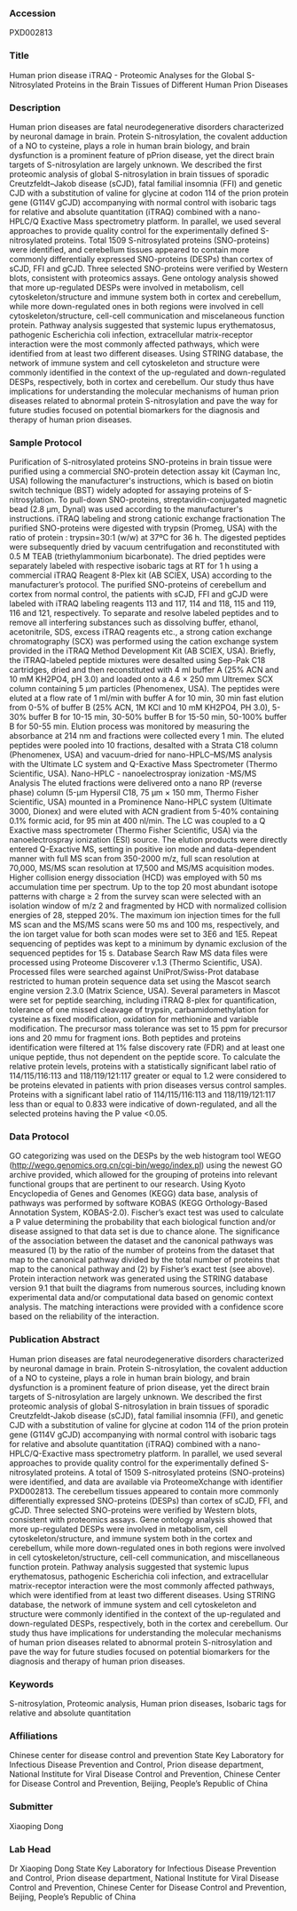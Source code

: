 ### Accession
PXD002813

### Title
Human prion disease iTRAQ -  Proteomic Analyses for the Global S-Nitrosylated Proteins in the Brain Tissues of Different Human Prion Diseases

### Description
Human prion diseases are fatal neurodegenerative disorders characterized by neuronal damage in brain. Protein S-nitrosylation, the covalent adduction of a NO to cysteine, plays a role in human brain biology, and brain dysfunction is a prominent feature of pPrion disease, yet the direct brain targets of S-nitrosylation are largely unknown. We described the first proteomic analysis of global S-nitrosylation in brain tissues of sporadic Creutzfeldt–Jakob disease (sCJD), fatal familial insomnia (FFI) and genetic CJD with a substitution of valine for glycine at codon 114 of the prion protein gene (G114V gCJD) accompanying with normal control with isobaric tags for relative and absolute quantitation (iTRAQ) combined with a nano-HPLC/Q Exactive Mass spectrometry platform. In parallel, we used several approaches to provide quality control for the experimentally defined S-nitrosylated proteins. Total 1509 S-nitrosylated proteins (SNO-proteins) were identified, and cerebellum tissues appeared to contain more commonly differentially expressed SNO-proteins (DESPs) than cortex of sCJD, FFI and gCJD. Three selected SNO-proteins were verified by Western blots, consistent with proteomics assays. Gene ontology analysis showed that more up-regulated DESPs were involved in metabolism, cell cytoskeleton/structure and immune system both in cortex and cerebellum, while more down-regulated ones in both regions were involved in cell cytoskeleton/structure, cell-cell communication and miscelaneous function protein. Pathway analysis suggested that systemic lupus erythematosus, pathogenic Escherichia coli infection, extracellular matrix-receptor interaction were the most commonly affected pathways, which were identified from at least two different diseases. Using STRING database, the network of immune system and cell cytoskeleton and structure were commonly identified in the context of the up-regulated and down-regulated DESPs, respectively, both in cortex and cerebellum. Our study thus have implications for understanding the molecular mechanisms of human prion diseases related to abnormal protein S-nitrosylation and pave the way for future studies focused on potential biomarkers for the diagnosis and therapy of human prion diseases.

### Sample Protocol
Purification of S-nitrosylated proteins SNO-proteins in brain tissue were purified using a commercial SNO-protein detection assay kit (Cayman Inc, USA) following the manufacturer's instructions, which is based on biotin switch technique (BST) widely adopted for assaying proteins of S-nitrosylation. To pull-down SNO-proteins, streptavidin-conjugated magnetic bead (2.8 μm, Dynal) was used according to the manufacturer's instructions. iTRAQ labeling and strong cationic exchange fractionation The purified SNO-proteins were digested with trypsin (Promeg, USA) with the ratio of protein : trypsin=30:1 (w/w) at 37ºC for 36 h. The digested peptides were subsequently dried by vacuum centrifugation and reconstituted with 0.5 M TEAB (triethylammonium bicarbonate). The dried peptides were separately labeled with respective isobaric tags at RT for 1 h using a commercial iTRAQ Reagent 8-Plex kit (AB SCIEX, USA) according to the manufacturer’s protocol. The purified SNO-proteins of cerebellum and cortex from normal control, the patients with sCJD, FFI and gCJD were labeled with iTRAQ labeling reagents 113 and 117, 114 and 118, 115 and 119, 116 and 121, respectively. To separate and resolve labeled peptides and to remove all interfering substances such as dissolving buffer, ethanol, acetonitrile, SDS, excess iTRAQ reagents etc., a strong cation exchange chromatography (SCX) was performed using the cation exchange system provided in the iTRAQ Method Development Kit (AB SCIEX, USA). Briefly, the iTRAQ-labeled peptide mixtures were desalted using Sep-Pak C18 cartridges, dried and then reconstituted with 4 ml buffer A (25% ACN and 10 mM KH2PO4, pH 3.0) and loaded onto a 4.6 × 250 mm Ultremex SCX column containing 5 μm particles (Phenomenex, USA). The peptides were eluted at a flow rate of 1 ml/min with buffer A for 10 min, 30 min fast elution from 0-5% of buffer B (25% ACN, 1M KCl and 10 mM KH2PO4, PH 3.0), 5-30% buffer B for 10-15 min, 30-50% buffer B for 15-50 min, 50-100% buffer B for 50-55 min. Elution process was monitored by measuring the absorbance at 214 nm and fractions were collected every 1 min. The eluted peptides were pooled into 10 fractions, desalted with a Strata C18 column (Phenomenex, USA) and vacuum-dried for nano-HPLC–MS/MS analysis with the Ultimate LC system and Q-Exactive Mass Spectrometer (Thermo Scientific, USA). Nano-HPLC - nanoelectrospray ionization -MS/MS Analysis The eluted fractions were delivered onto a nano RP (reverse phase) column (5-μm Hypersil C18, 75 μm × 150 mm, Thermo Fisher Scientific, USA) mounted in a Prominence Nano-HPLC system (Ultimate 3000, Dionex) and were eluted with ACN gradient from 5-40% containing 0.1% formic acid, for 95 min at 400 nl/min. The LC was coupled to a Q Exactive mass spectrometer (Thermo Fisher Scientific, USA) via the nanoelectrospray ionization (ESI) source. The elution products were directly entered Q-Exactive MS, setting in positive ion mode and data-dependent manner with full MS scan from 350-2000 m/z, full scan resolution at 70,000, MS/MS scan resolution at 17,500 and MS/MS acquisition modes. Higher collision energy dissociation (HCD) was employed with 50 ms accumulation time per spectrum. Up to the top 20 most abundant isotope patterns with charge ≥ 2 from the survey scan were selected with an isolation window of m/z 2 and fragmented by HCD with normalized collision energies of 28, stepped 20%. The maximum ion injection times for the full MS scan and the MS/MS scans were 50 ms and 100 ms, respectively, and the ion target value for both scan modes were set to 3E6 and 1E5. Repeat sequencing of peptides was kept to a minimum by dynamic exclusion of the sequenced peptides for 15 s.  Database Search Raw MS data files were processed using Proteome Discoverer v.1.3 (Thermo Scientific, USA). Processed files were searched against UniProt/Swiss-Prot database restricted to human protein sequence data set using the Mascot search engine version 2.3.0 (Matrix Science, USA). Several parameters in Mascot were set for peptide searching, including iTRAQ 8-plex for quantification, tolerance of one missed cleavage of trypsin, carbamidomethylation for cysteine as fixed modification, oxidation for methionine and variable modification. The precursor mass tolerance was set to 15 ppm for precursor ions and 20 mmu for fragment ions. Both peptides and proteins identification were filtered at 1% false discovery rate (FDR) and at least one unique peptide, thus not dependent on the peptide score. To calculate the relative protein levels, proteins with a statistically significant label ratio of 114/115/116:113 and 118/119/121:117 greater or equal to 1.2 were considered to be proteins elevated in patients with prion diseases versus control samples. Proteins with a significant label ratio of 114/115/116:113 and 118/119/121:117 less than or equal to 0.833 were indicative of down-regulated, and all the selected proteins having the P value <0.05.

### Data Protocol
GO categorizing was used on the DESPs by the web histogram tool WEGO (http://wego.genomics.org.cn/cgi-bin/wego/index.pl) using the newest GO archive provided, which allowed for the grouping of proteins into relevant functional groups that are pertinent to our research. Using Kyoto Encyclopedia of Genes and Genomes (KEGG) data base, analysis of pathways was performed by software KOBAS (KEGG Orthology-Based Annotation System, KOBAS-2.0). Fischer’s exact test was used to calculate a P value determining the probability that each biological function and/or disease assigned to that data set is due to chance alone. The significance of the association between the dataset and the canonical pathways was measured (1) by the ratio of the number of proteins from the dataset that map to the canonical pathway divided by the total number of proteins that map to the canonical pathway and (2) by Fisher’s exact test (see above). Protein interaction network was generated using the STRING database version 9.1 that built the diagrams from numerous sources, including known experimental data and/or computational data based on genomic context analysis. The matching interactions were provided with a confidence score based on the reliability of the interaction.

### Publication Abstract
Human prion diseases are fatal neurodegenerative disorders characterized by neuronal damage in brain. Protein S-nitrosylation, the covalent adduction of a NO to cysteine, plays a role in human brain biology, and brain dysfunction is a prominent feature of prion disease, yet the direct brain targets of S-nitrosylation are largely unknown. We described the first proteomic analysis of global S-nitrosylation in brain tissues of sporadic Creutzfeldt-Jakob disease (sCJD), fatal familial insomnia (FFI), and genetic CJD with a substitution of valine for glycine at codon 114 of the prion protein gene (G114V gCJD) accompanying with normal control with isobaric tags for relative and absolute quantitation (iTRAQ) combined with a nano-HPLC/Q-Exactive mass spectrometry platform. In parallel, we used several approaches to provide quality control for the experimentally defined S-nitrosylated proteins. A total of 1509 S-nitrosylated proteins (SNO-proteins) were identified, and data are available via ProteomeXchange with identifier PXD002813. The cerebellum tissues appeared to contain more commonly differentially expressed SNO-proteins (DESPs) than cortex of sCJD, FFI, and gCJD. Three selected SNO-proteins were verified by Western blots, consistent with proteomics assays. Gene ontology analysis showed that more up-regulated DESPs were involved in metabolism, cell cytoskeleton/structure, and immune system both in the cortex and cerebellum, while more down-regulated ones in both regions were involved in cell cytoskeleton/structure, cell-cell communication, and miscellaneous function protein. Pathway analysis suggested that systemic lupus erythematosus, pathogenic Escherichia coli infection, and extracellular matrix-receptor interaction were the most commonly affected pathways, which were identified from at least two different diseases. Using STRING database, the network of immune system and cell cytoskeleton and structure were commonly identified in the context of the up-regulated and down-regulated DESPs, respectively, both in the cortex and cerebellum. Our study thus have implications for understanding the molecular mechanisms of human prion diseases related to abnormal protein S-nitrosylation and pave the way for future studies focused on potential biomarkers for the diagnosis and therapy of human prion diseases.

### Keywords
S-nitrosylation, Proteomic analysis, Human prion diseases, Isobaric tags for relative and absolute quantitation

### Affiliations
Chinese center for disease control and prevention
State Key Laboratory for Infectious Disease Prevention and Control, Prion disease department, National Institute for Viral Disease Control and Prevention, Chinese Center for Disease Control and Prevention, Beijing, People’s Republic of China

### Submitter
Xiaoping Dong

### Lab Head
Dr Xiaoping Dong
State Key Laboratory for Infectious Disease Prevention and Control, Prion disease department, National Institute for Viral Disease Control and Prevention, Chinese Center for Disease Control and Prevention, Beijing, People’s Republic of China


